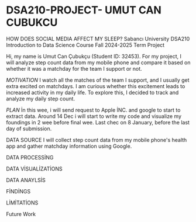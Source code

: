 # DSA210-PROJECT- UMUT CAN CUBUKCU
HOW DOES SOCIAL MEDIA AFFECT MY SLEEP?
Sabancı University DSA210 Introduction to Data Science Course
Fall 2024-2025 Term Project

Hi, my name is Umut Can Çubukçu (Student ID: 32453).
For my project, I will analyze step count data from my mobile phone and compare it based on whether it was a matchday for the team I support or not.

*MOTIVATION*
I watch all the matches of the team I support, and I usually get extra excited on matchdays. I am curious whether this excitement leads to increased activity in my daily life. To explore this, I decided to track and analyze my daily step count.

*PLAN*
İn this wee, i will send request to Apple İNC. and google to start to extract data.
Around 14 Dec  i will start to write my code  and visualize my foundings  in 2 wee before final wee.
Last chec on 8 January, before the last day of submission.

DATA SOURCE
I will collect step count data from my mobile phone's health app and gather matchday information using Google.

DATA PROCESSİNG

DATA VİSUALİZATİONS

DATA ANAYLSİS

FİNDİNGS

LİMİTATİONS

Future Work


